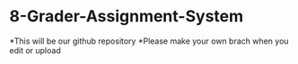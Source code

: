 # 8-Grader-Assignment-System
*This will be our github repository
*Please make your own brach when you edit or upload
